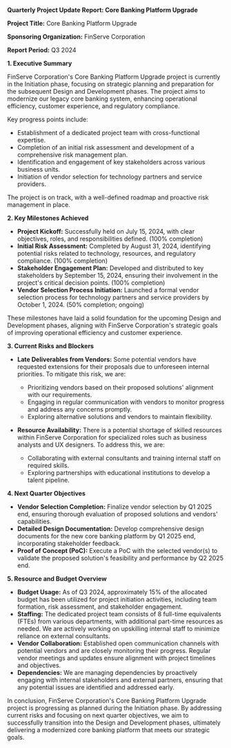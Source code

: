 **Quarterly Project Update Report: Core Banking Platform Upgrade**

**Project Title:** Core Banking Platform Upgrade

**Sponsoring Organization:** FinServe Corporation

**Report Period:** Q3 2024

**1. Executive Summary**

FinServe Corporation's Core Banking Platform Upgrade project is currently in the Initiation phase, focusing on strategic planning and preparation for the subsequent Design and Development phases. The project aims to modernize our legacy core banking system, enhancing operational efficiency, customer experience, and regulatory compliance.

Key progress points include:
- Establishment of a dedicated project team with cross-functional expertise.
- Completion of an initial risk assessment and development of a comprehensive risk management plan.
- Identification and engagement of key stakeholders across various business units.
- Initiation of vendor selection for technology partners and service providers.

The project is on track, with a well-defined roadmap and proactive risk management in place.

**2. Key Milestones Achieved**

- **Project Kickoff:** Successfully held on July 15, 2024, with clear objectives, roles, and responsibilities defined. (100% completion)
- **Initial Risk Assessment:** Completed by August 31, 2024, identifying potential risks related to technology, resources, and regulatory compliance. (100% completion)
- **Stakeholder Engagement Plan:** Developed and distributed to key stakeholders by September 15, 2024, ensuring their involvement in the project's critical decision points. (100% completion)
- **Vendor Selection Process Initiation:** Launched a formal vendor selection process for technology partners and service providers by October 1, 2024. (50% completion; ongoing)

These milestones have laid a solid foundation for the upcoming Design and Development phases, aligning with FinServe Corporation's strategic goals of improving operational efficiency and customer experience.

**3. Current Risks and Blockers**

- **Late Deliverables from Vendors:** Some potential vendors have requested extensions for their proposals due to unforeseen internal priorities. To mitigate this risk, we are:
  - Prioritizing vendors based on their proposed solutions' alignment with our requirements.
  - Engaging in regular communication with vendors to monitor progress and address any concerns promptly.
  - Exploring alternative solutions and vendors to maintain flexibility.

- **Resource Availability:** There is a potential shortage of skilled resources within FinServe Corporation for specialized roles such as business analysts and UX designers. To address this, we are:
  - Collaborating with external consultants and training internal staff on required skills.
  - Exploring partnerships with educational institutions to develop a talent pipeline.

**4. Next Quarter Objectives**

- **Vendor Selection Completion:** Finalize vendor selection by Q1 2025 end, ensuring thorough evaluation of proposed solutions and vendors' capabilities.
- **Detailed Design Documentation:** Develop comprehensive design documents for the new core banking platform by Q1 2025 end, incorporating stakeholder feedback.
- **Proof of Concept (PoC):** Execute a PoC with the selected vendor(s) to validate the proposed solution's feasibility and performance by Q2 2025 end.

**5. Resource and Budget Overview**

- **Budget Usage:** As of Q3 2024, approximately 15% of the allocated budget has been utilized for project initiation activities, including team formation, risk assessment, and stakeholder engagement.
- **Staffing:** The dedicated project team consists of 8 full-time equivalents (FTEs) from various departments, with additional part-time resources as needed. We are actively working on upskilling internal staff to minimize reliance on external consultants.
- **Vendor Collaboration:** Established open communication channels with potential vendors and are closely monitoring their progress. Regular vendor meetings and updates ensure alignment with project timelines and objectives.
- **Dependencies:** We are managing dependencies by proactively engaging with internal stakeholders and external partners, ensuring that any potential issues are identified and addressed early.

In conclusion, FinServe Corporation's Core Banking Platform Upgrade project is progressing as planned during the Initiation phase. By addressing current risks and focusing on next quarter objectives, we aim to successfully transition into the Design and Development phases, ultimately delivering a modernized core banking platform that meets our strategic goals.